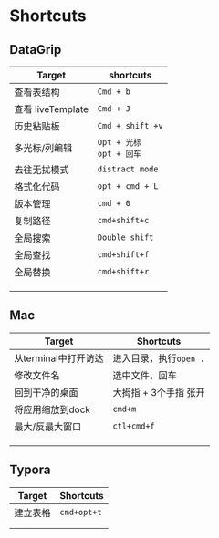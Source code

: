 # Shortcuts 

## DataGrip

| Target            | shortcuts                    |
| ----------------- | ---------------------------- |
| 查看表结构        | `Cmd + b `                   |
| 查看 liveTemplate | `Cmd + J`                    |
| 历史粘贴板        | `Cmd + shift +v`             |
| 多光标/列编辑     | `Opt + 光标`<br>`opt + 回车` |
| 去往无扰模式      | `distract mode`              |
| 格式化代码        | `opt + cmd + L`              |
| 版本管理          | `cmd + 0`                    |
| 复制路径          | `cmd+shift+c`                |
| 全局搜索          | `Double shift`               |
| 全局查找          | `cmd+shift+f`                |
| 全局替换          | `cmd+shift+r`                |
|                   |                              |
|                   |                              |
|                   |                              |





## Mac

| Target               | Shortcuts              |
| -------------------- | ---------------------- |
| 从terminal中打开访达 | 进入目录，执行`open .` |
| 修改文件名           | 选中文件，回车         |
| 回到干净的桌面       | 大拇指 + 3个手指  张开 |
| 将应用缩放到dock     | `cmd+m`                |
| 最大/反最大窗口      | `ctl+cmd+f`            |
|                      |                        |
|                      |                        |
|                      |                        |



## Typora

| Target   | Shortcuts   |
| -------- | ----------- |
| 建立表格 | `cmd+opt+t` |
|          |             |
|          |             |

